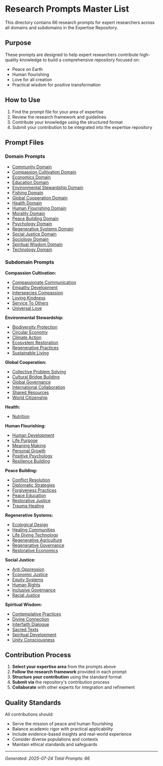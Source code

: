 # Research Prompts Master List

This directory contains 66 research prompts for expert researchers across all domains and subdomains in the Expertise Repository.

## Purpose
These prompts are designed to help expert researchers contribute high-quality knowledge to build a comprehensive repository focused on:
- Peace on Earth
- Human flourishing 
- Love for all creation
- Practical wisdom for positive transformation

## How to Use
1. Find the prompt file for your area of expertise
2. Review the research framework and guidelines
3. Contribute your knowledge using the structured format
4. Submit your contribution to be integrated into the expertise repository

## Prompt Files

### Domain Prompts
- [Community Domain](community-domain-prompt.md)
- [Compassion Cultivation Domain](compassion-cultivation-domain-prompt.md)
- [Economics Domain](economics-domain-prompt.md)
- [Education Domain](education-domain-prompt.md)
- [Environmental Stewardship Domain](environmental-stewardship-domain-prompt.md)
- [Fishing Domain](fishing-domain-prompt.md)
- [Global Cooperation Domain](global-cooperation-domain-prompt.md)
- [Health Domain](health-domain-prompt.md)
- [Human Flourishing Domain](human-flourishing-domain-prompt.md)
- [Morality Domain](morality-domain-prompt.md)
- [Peace Building Domain](peace-building-domain-prompt.md)
- [Psychology Domain](psychology-domain-prompt.md)
- [Regenerative Systems Domain](regenerative-systems-domain-prompt.md)
- [Social Justice Domain](social-justice-domain-prompt.md)
- [Sociology Domain](sociology-domain-prompt.md)
- [Spiritual Wisdom Domain](spiritual-wisdom-domain-prompt.md)
- [Technology Domain](technology-domain-prompt.md)

### Subdomain Prompts
**Compassion Cultivation:**
- [Compassionate Communication](compassion-cultivation-compassionate-communication-subdomain-prompt.md)
- [Empathy Development](compassion-cultivation-empathy-development-subdomain-prompt.md)
- [Interspecies Compassion](compassion-cultivation-interspecies-compassion-subdomain-prompt.md)
- [Loving Kindness](compassion-cultivation-loving-kindness-subdomain-prompt.md)
- [Service To Others](compassion-cultivation-service-to-others-subdomain-prompt.md)
- [Universal Love](compassion-cultivation-universal-love-subdomain-prompt.md)

**Environmental Stewardship:**
- [Biodiversity Protection](environmental-stewardship-biodiversity-protection-subdomain-prompt.md)
- [Circular Economy](environmental-stewardship-circular-economy-subdomain-prompt.md)
- [Climate Action](environmental-stewardship-climate-action-subdomain-prompt.md)
- [Ecosystem Restoration](environmental-stewardship-ecosystem-restoration-subdomain-prompt.md)
- [Regenerative Practices](environmental-stewardship-regenerative-practices-subdomain-prompt.md)
- [Sustainable Living](environmental-stewardship-sustainable-living-subdomain-prompt.md)

**Global Cooperation:**
- [Collective Problem Solving](global-cooperation-collective-problem-solving-subdomain-prompt.md)
- [Cultural Bridge Building](global-cooperation-cultural-bridge-building-subdomain-prompt.md)
- [Global Governance](global-cooperation-global-governance-subdomain-prompt.md)
- [International Collaboration](global-cooperation-international-collaboration-subdomain-prompt.md)
- [Shared Resources](global-cooperation-shared-resources-subdomain-prompt.md)
- [World Citizenship](global-cooperation-world-citizenship-subdomain-prompt.md)

**Health:**
- [Nutrition](health-nutrition-subdomain-prompt.md)

**Human Flourishing:**
- [Human Development](human-flourishing-human-development-subdomain-prompt.md)
- [Life Purpose](human-flourishing-life-purpose-subdomain-prompt.md)
- [Meaning Making](human-flourishing-meaning-making-subdomain-prompt.md)
- [Personal Growth](human-flourishing-personal-growth-subdomain-prompt.md)
- [Positive Psychology](human-flourishing-positive-psychology-subdomain-prompt.md)
- [Resilience Building](human-flourishing-resilience-building-subdomain-prompt.md)

**Peace Building:**
- [Conflict Resolution](peace-building-conflict-resolution-subdomain-prompt.md)
- [Diplomatic Strategies](peace-building-diplomatic-strategies-subdomain-prompt.md)
- [Forgiveness Practices](peace-building-forgiveness-practices-subdomain-prompt.md)
- [Peace Education](peace-building-peace-education-subdomain-prompt.md)
- [Restorative Justice](peace-building-restorative-justice-subdomain-prompt.md)
- [Trauma Healing](peace-building-trauma-healing-subdomain-prompt.md)

**Regenerative Systems:**
- [Ecological Design](regenerative-systems-ecological-design-subdomain-prompt.md)
- [Healing Communities](regenerative-systems-healing-communities-subdomain-prompt.md)
- [Life Giving Technology](regenerative-systems-life-giving-technology-subdomain-prompt.md)
- [Regenerative Agriculture](regenerative-systems-regenerative-agriculture-subdomain-prompt.md)
- [Regenerative Governance](regenerative-systems-regenerative-governance-subdomain-prompt.md)
- [Restorative Economics](regenerative-systems-restorative-economics-subdomain-prompt.md)

**Social Justice:**
- [Anti Oppression](social-justice-anti-oppression-subdomain-prompt.md)
- [Economic Justice](social-justice-economic-justice-subdomain-prompt.md)
- [Equity Systems](social-justice-equity-systems-subdomain-prompt.md)
- [Human Rights](social-justice-human-rights-subdomain-prompt.md)
- [Inclusive Governance](social-justice-inclusive-governance-subdomain-prompt.md)
- [Racial Justice](social-justice-racial-justice-subdomain-prompt.md)

**Spiritual Wisdom:**
- [Contemplative Practices](spiritual-wisdom-contemplative-practices-subdomain-prompt.md)
- [Divine Connection](spiritual-wisdom-divine-connection-subdomain-prompt.md)
- [Interfaith Dialogue](spiritual-wisdom-interfaith-dialogue-subdomain-prompt.md)
- [Sacred Texts](spiritual-wisdom-sacred-texts-subdomain-prompt.md)
- [Spiritual Development](spiritual-wisdom-spiritual-development-subdomain-prompt.md)
- [Unity Consciousness](spiritual-wisdom-unity-consciousness-subdomain-prompt.md)

## Contribution Process
1. **Select your expertise area** from the prompts above
2. **Follow the research framework** provided in each prompt
3. **Structure your contribution** using the standard format
4. **Submit via** the repository's contribution process
5. **Collaborate** with other experts for integration and refinement

## Quality Standards
All contributions should:
- Serve the mission of peace and human flourishing
- Balance academic rigor with practical applicability  
- Include evidence-based insights and real-world experience
- Consider diverse populations and contexts
- Maintain ethical standards and safeguards

---
*Generated: 2025-07-24*
*Total Prompts: 66*